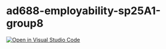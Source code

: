 # ad688-employability-sp25A1-group8

<a href="vscode://vscode.git/clone?url=https://github.com/ChialingSung/ad688-employability-sp25A1-group8.git">
    <img src="https://img.shields.io/badge/Open%20in-Visual%20Studio%20Code-007ACC?logo=visualstudiocode&logoColor=white&style=for-the-badge" alt="Open in Visual Studio Code">
</a>
